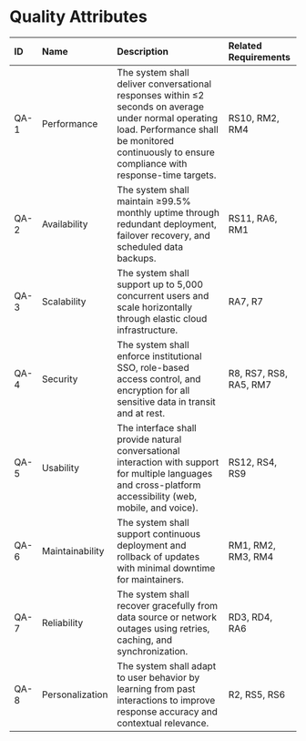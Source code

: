 # Quality Attributes

| **ID** | **Name** | **Description** | **Related Requirements** |
|:---|:---|:---|:---|
| QA-1 | Performance | The system shall deliver conversational responses within ≤2 seconds on average under normal operating load. Performance shall be monitored continuously to ensure compliance with response-time targets. | RS10, RM2, RM4 |
| QA-2 | Availability | The system shall maintain ≥99.5% monthly uptime through redundant deployment, failover recovery, and scheduled data backups. | RS11, RA6, RM1 |
| QA-3 | Scalability | The system shall support up to 5,000 concurrent users and scale horizontally through elastic cloud infrastructure. | RA7, R7 |
| QA-4 | Security | The system shall enforce institutional SSO, role-based access control, and encryption for all sensitive data in transit and at rest. | R8, RS7, RS8, RA5, RM7 |
| QA-5 | Usability | The interface shall provide natural conversational interaction with support for multiple languages and cross-platform accessibility (web, mobile, and voice). | RS12, RS4, RS9 |
| QA-6 | Maintainability | The system shall support continuous deployment and rollback of updates with minimal downtime for maintainers. | RM1, RM2, RM3, RM4 |
| QA-7 | Reliability | The system shall recover gracefully from data source or network outages using retries, caching, and synchronization. | RD3, RD4, RA6 |
| QA-8 | Personalization | The system shall adapt to user behavior by learning from past interactions to improve response accuracy and contextual relevance. | R2, RS5, RS6 |
